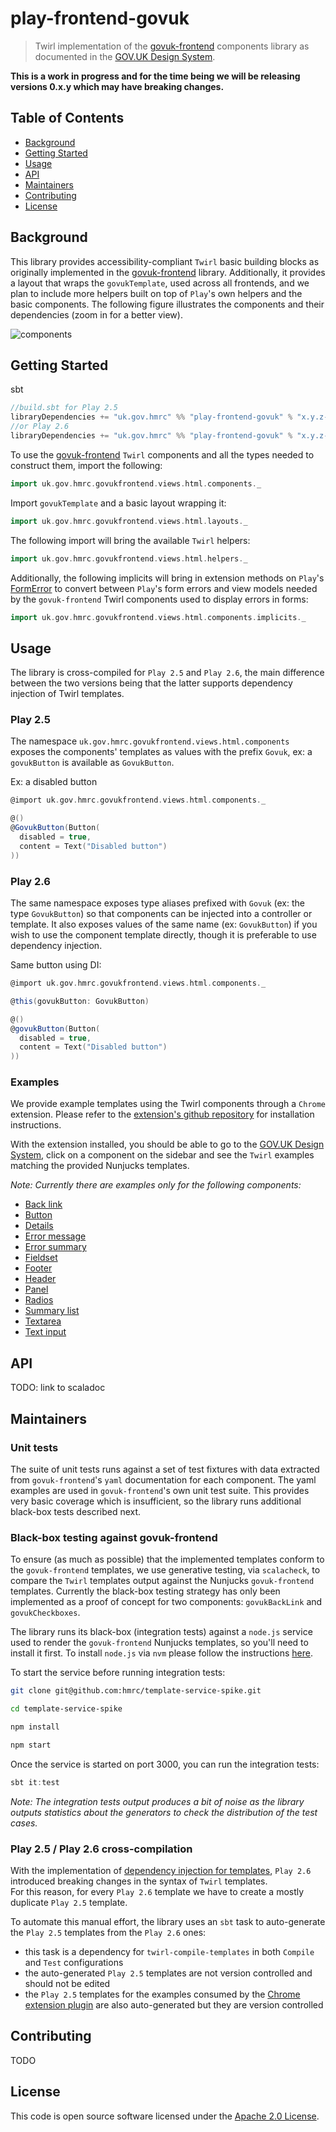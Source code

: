 # play-frontend-govuk


> Twirl implementation of the [govuk-frontend](https://github.com/alphagov/govuk-frontend/) components library as 
  documented in the [GOV.UK Design System](https://design-system.service.gov.uk/components/). 

__This is a work in progress and for the time being we will be releasing versions 0.x.y which may have breaking changes.__


## Table of Contents

- [Background](#background)
- [Getting Started](#getting-started)
- [Usage](#usage)
- [API](#api)
- [Maintainers](#maintainers)
- [Contributing](#contributing)
- [License](#license)

## Background

This library provides accessibility-compliant `Twirl` basic building blocks as originally implemented in the [govuk-frontend](https://github.com/alphagov/govuk-frontend/)
library. Additionally, it provides a layout that wraps the `govukTemplate`, used across all frontends, and we plan to 
include more helpers built on top of `Play`'s own helpers and the basic components.
The following figure illustrates the components and their dependencies (zoom in for a better view).

![components](docs/images/govukcomponents.svg)

## Getting Started

sbt
```sbt
//build.sbt for Play 2.5
libraryDependencies += "uk.gov.hmrc" %% "play-frontend-govuk" % "x.y.z-play-25"
//or Play 2.6
libraryDependencies += "uk.gov.hmrc" %% "play-frontend-govuk" % "x.y.z-play-26"
```

To use the [govuk-frontend](https://github.com/alphagov/govuk-frontend/) `Twirl` components and all the types needed 
to construct them, import the following:
```scala
import uk.gov.hmrc.govukfrontend.views.html.components._
```

Import `govukTemplate` and a basic layout wrapping it:
```scala
import uk.gov.hmrc.govukfrontend.views.html.layouts._
```

The following import will bring the available `Twirl` helpers:
```scala
import uk.gov.hmrc.govukfrontend.views.html.helpers._
```

Additionally, the following implicits will bring in extension methods on `Play`'s [FormError](https://www.playframework.com/documentation/2.6.x/api/scala/play/api/data/FormError.html) 
to convert between `Play`'s form errors and view models needed by the `govuk-frontend` Twirl components used to display errors in forms:
```scala
import uk.gov.hmrc.govukfrontend.views.html.components.implicits._
```

## Usage

The library is cross-compiled for `Play 2.5` and `Play 2.6`, the main difference between the two versions being that the latter
supports dependency injection of Twirl templates.

### Play 2.5

The namespace `uk.gov.hmrc.govukfrontend.views.html.components` exposes the components' templates as values with the prefix
`Govuk`, ex: a `govukButton` is available as `GovukButton`.

Ex: a disabled button
```scala
@import uk.gov.hmrc.govukfrontend.views.html.components._

@()
@GovukButton(Button(
  disabled = true,
  content = Text("Disabled button")
))
```

### Play 2.6

The same namespace exposes type aliases prefixed with `Govuk` (ex: the type `GovukButton`) so that components can be injected into 
a controller or template. It also exposes values of the same name (ex: `GovukButton`) if you wish to use the component template directly, 
though it is preferable to use dependency injection.

Same button using DI:
```scala
@import uk.gov.hmrc.govukfrontend.views.html.components._

@this(govukButton: GovukButton)

@()
@govukButton(Button(
  disabled = true,
  content = Text("Disabled button")
))
```

### Examples

We provide example templates using the Twirl components through a `Chrome` extension. Please refer to the 
[extension's github repository](https://github.com/hmrc/play-frontend-govuk-extension) for installation instructions.

With the extension installed, you should be able to go to the [GOV.UK Design System](https://design-system.service.gov.uk/components/), 
click on a component on the sidebar and see the `Twirl` examples matching the provided Nunjucks templates.

_Note: Currently there are examples only for the following components:_

* [Back link](https://design-system.service.gov.uk/components/back-link/) 
* [Button](https://design-system.service.gov.uk/components/button/)
* [Details](https://design-system.service.gov.uk/components/details/)
* [Error message](https://design-system.service.gov.uk/components/error-message/)
* [Error summary](https://design-system.service.gov.uk/components/error-summary/)
* [Fieldset](https://design-system.service.gov.uk/components/fieldset/)
* [Footer](https://design-system.service.gov.uk/components/footer/)
* [Header](https://design-system.service.gov.uk/components/header/)
* [Panel](https://design-system.service.gov.uk/components/panel/)
* [Radios](https://design-system.service.gov.uk/components/radios/)
* [Summary list](https://design-system.service.gov.uk/components/summary-list/)
* [Textarea](https://design-system.service.gov.uk/components/textarea/)
* [Text input](https://design-system.service.gov.uk/components/text-input/)

## API

TODO: link to scaladoc

## Maintainers

### Unit tests

The suite of unit tests runs against a set of test fixtures with data extracted from `govuk-frontend`'s `yaml` documentation
for each component. The yaml examples are used in `govuk-frontend`'s own unit test suite.  This provides very basic coverage 
which is insufficient, so the library runs additional black-box tests described next.

### Black-box testing against govuk-frontend

To ensure (as much as possible) that the implemented templates conform to the `govuk-frontend` templates, we use generative
testing, via `scalacheck`, to compare the `Twirl` templates output against the Nunjucks `govuk-frontend` templates.
Currently the black-box testing strategy has only been implemented as a proof of concept for two components: `govukBackLink` and `govukCheckboxes`.
 
The library runs its black-box (integration tests) against a `node.js` service used to render the `govuk-frontend` Nunjucks templates,
so you'll need to install it first.
To install `node.js` via `nvm` please follow the instructions [here](https://github.com/nvm-sh/nvm#installation-and-update).

To start the service before running integration tests:
```bash
git clone git@github.com:hmrc/template-service-spike.git

cd template-service-spike

npm install

npm start
```

Once the service is started on port 3000, you can run the integration tests:
```sbt
sbt it:test
```

_Note: The integration tests output produces a bit of noise as the library outputs statistics about the generators to check
the distribution of the test cases._

### Play 2.5 / Play 2.6 cross-compilation

With the implementation of 
[dependency injection for templates](https://www.playframework.com/documentation/2.6.x/ScalaTemplatesDependencyInjection), `Play 2.6`
introduced breaking changes in the syntax of `Twirl` templates.    
For this reason, for every `Play 2.6` template we have to create a mostly duplicate `Play 2.5` template.

To automate this manual effort, the library uses an `sbt` task to auto-generate the `Play 2.5` templates from the `Play 2.6` ones:
  
* this task is a dependency for `twirl-compile-templates` in both `Compile` and `Test` configurations
* the auto-generated `Play 2.5` templates are not version controlled and should not be edited
* the `Play 2.5` templates for the examples consumed by the [Chrome extension plugin](https://github.com/hmrc/play-frontend-govuk-extension) are also auto-generated but they are version controlled

## Contributing

TODO

## License

This code is open source software licensed under the [Apache 2.0 License]("http://www.apache.org/licenses/LICENSE-2.0.html").
